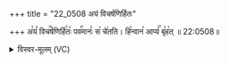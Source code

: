+++
title = "22_0508 अयं विचर्षणिर्हितः"

+++
अ꣣यं꣡ विच꣢꣯र्षणिर्हि꣣तः꣡ पव꣢꣯मानः꣣ स꣡ चे꣢तति। हि꣣न्वान꣡ आप्यं꣢꣯ बृ꣣ह꣢त् ॥ 22:0508॥

<details><summary>विस्वर-मूलम् (VC)</summary>

अयं विचर्षणिर्हितः पवमानः स चेतति । हिन्वान आप्यं बृहत् ॥५०८॥
</details>